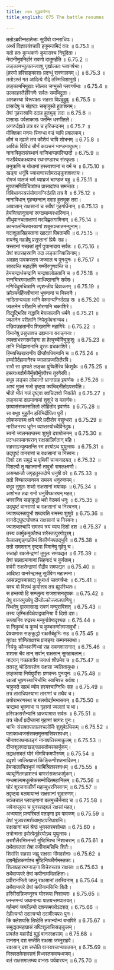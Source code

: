 ```yaml
---
title: ०७५ युद्धवर्णनम्
title_english: 075 The battle resumes

---
```

<div class="audioEmbed"  caption="श्रीराम-हरिसीताराममूर्ति-घनपाठिभ्यां वचनम्" src="https://archive.org/download/Ramayana-recitation-Sriram-harisItArAmamUrti-Ghanapaati-v2/Kanda_6/Kanda_6_YK-075-The_battle_resumes_0.mp3"></div>

ततोऽब्रवीन्महातेजाः सुग्रीवो वानराधिपः।  
अर्थ्यं विज्ञापयंश्चापि हनुमन्तमिदं वचः ॥ 6.75.1 ॥   
यतो हतः कुम्भकर्णः कुमाराश्च निषूदिताः।  
नेदानीमुपनिर्हारं रावणो दातुमर्हति ॥ 6.75.2 ॥   
लङ्कामभ्युत्पतन्त्वाशु गृह्योल्काः प्लवगर्षभाः।  
[हरयो हरिसङ्काशाः प्रदग्धुं रावणालयम्।] ॥ 6.75.3 ॥   
ततोऽस्तं गत आदित्ये रौद्रे तस्मिन्निशामुखे।  
लङ्कामभिमुखाः सोल्का जग्मुस्ते प्लवगर्षभाः ॥ 6.75.4 ॥   
उल्काहस्तैर्हरिगणैः सर्वतः समभिद्रुताः।  
आरक्षस्था विरूपाक्षाः सहसा विप्रदुद्रुवुः ॥ 6.75.5 ॥   
प्रासादेषु च संहृष्टाः ससृजुस्ते हुताशनम्।  
तेषां गृहसस्राणि ददाह हुतभुक् तदा ॥ 6.75.6 ॥   
प्रासादाः पर्वताकाराः पतन्ति धरणीतले।  
अगरुर्दह्यते तत्र वर च हरिचन्दनम् ॥ 6.75.7 ॥   
मौक्तिका मणयः स्निग्धा वज्रं चापि प्रवालकम्।  
क्षौमं च दह्यते तत्र कौशेयं चापि शोभनम् ॥ 6.75.8 ॥   
आविकं विविधं चौर्णं काञ्चनं भाण्डमायुधम्।  
नानाविकृतसंस्थानं वाजिभाण्डपरिच्छदौ ॥ 6.75.9 ॥   
गजग्रैवेयकक्ष्याश्च रथभाण्डाश्च संस्कृताः।  
तनुत्राणि च योधानां हस्त्यश्वानां च वर्म च ॥ 6.75.10 ॥   
खड्गा धनूंषि ज्याबाणास्तोमराङ्कुशशक्तयः।  
रोमजं वालजं चर्म व्याघ्रजं चाण्डजं बहु ॥ 6.75.11 ॥   
मुक्तामणिविचित्रांश्च प्रासादांश्च समन्ततः।  
विविधानस्त्रसंयोगानग्निर्दहति तत्र वै ॥ 6.75.12 ॥   
नानाविधान् गृहच्छन्दान् ददाह हुतभूक् तदा।  
आवासान् राक्षसानां च सर्वेषां गृहगर्धिनाम् ॥ 6.75.13 ॥   
हेमचित्रतनुत्राणां स्रग्दामाम्बरधारिणाम्।  
शीधुपानचलाक्षाणां मदविह्वलगामिनाम् ॥ 6.75.14 ॥   
कान्तालम्बितवस्त्राणां शत्रुसञ्जातमन्युनाम्।  
गदाशूलासिहस्तानां खादतां पिबतामपि ॥ 6.75.15 ॥   
शयनेषु महार्हेषु प्रसुप्तानां प्रियैः सह।  
त्रस्तानां गच्छतां तूर्णं पुत्रानादाय सर्वतः ॥ 6.75.16 ॥   
तेषां शतसहस्राणि तदा लङ्कानिवासिनाम्।  
अदहत् पावकस्तत्र जज्वाल च पुनःपुनः ॥ 6.75.17 ॥   
सारवन्ति महार्हाणि गम्भीरगुणवन्ति च।  
हेमचन्द्रार्धचन्द्राणि चन्द्रशालोन्नतानि च ॥ 6.75.18 ॥   
रत्नचित्रगवाक्षाणि साधिष्ठानानि सर्वशः।  
मणिविद्रुमचित्राणि स्पृशन्तीव दिवाकरम् ॥ 6.75.19 ॥   
क्रौञ्चबर्हिणवीणानां भूषणानां च निस्वनैः।  
नादितान्यचला भानि वेश्मान्यग्निर्ददाह सः ॥ 6.75.20 ॥   
ज्वलनेन परीतानि तोरणानि चकाशिरे।  
विद्युद्भिरिव नद्धानि मेघजालानि धर्मगे ॥ 6.75.21 ॥   
ज्वलनेन परीतानि निपेतुर्भवनान्यथ।  
वज्रिवज्रहतानीव शिखराणि महागिरेः ॥ 6.75.22 ॥   
विमानेषु प्रसुप्ताश्च दह्यमाना वराङ्गनाः।  
त्यक्ताभरणसर्वाङ्गा हा हेत्युच्चैर्विचुक्रुशुः ॥ 6.75.23 ॥   
तानि निर्दह्यमानानि दूरतः प्रचकाशिरे।  
हिमवच्छिखराणीव दीप्तौषधिवनानि च ॥ 6.75.24 ॥   
हर्म्याग्रैर्दह्यमानैश्च ज्वालाप्रज्वलितैरपि।  
रात्रौ सा दृश्यते लङ्का पुष्पितैरिव किंशुकैः ॥ 6.75.25 ॥   
हस्त्यध्यक्षैर्गजैर्मुक्तैर्मुक्तैश्च तुरगैरपि।  
बभूव लङ्का लोकान्ते भ्रान्तग्राह इवार्णवः ॥ 6.75.26 ॥   
अश्वं मुक्तं गजो दृष्ट्वा क्वचिद्भीतोऽपसर्पति।  
भीतो भीतं गजं दृष्ट्वा क्वचिदश्वो निवर्तते ॥ 6.75.27 ॥   
लङ्कायां दह्यमानायां शुशुभे स महार्णवः।  
छायासंसक्तसलिलो लोहितोद इवार्णवः ॥ 6.75.28 ॥   
सा बभूव मुहूर्तेन हरिभिर्दीपिता पुरी।  
लोकस्यास्य क्षये घोरे प्रदीप्तेव वसुन्धरा ॥ 6.75.29 ॥   
नारीजनस्य धूमेन व्याप्तस्योच्चैर्विनेदुषः।  
स्वनो ज्वलनतप्तस्य शुश्रुवे दशयोजनम् ॥ 6.75.30 ॥   
प्रदग्धकायानपरान् राक्षसान्निर्गतान् बहिः।  
सहसाऽभ्युत्पतन्ति स्म हरयोऽथ युयुत्सवः ॥ 6.75.31 ॥   
उद्घुष्टं वानराणां च राक्षसानां च निस्वनः।  
दिशो दश समुद्रं च पृथिवीं चान्वनादयत् ॥ 6.75.32 ॥   
विशल्यौ तु महात्मानौ तावुभौ रामलक्ष्मणौ।  
असम्भ्रान्तौ जगृहतुस्तदोभे धनुषी वरे ॥ 6.75.33 ॥   
ततो विष्फारयानस्य रामस्य धनुरुत्तमम्।  
बभूव तुमुलः शब्दो राक्षसानां भयावहः ॥ 6.75.34 ॥   
अशोभत तदा रामो धनुर्विष्फारयन् महत्।  
भगवानिव सङ्क्रुद्धो भवो वेदमयं धनुः ॥ 6.75.35 ॥   
उद्घुष्टं वानराणां च राक्षसानां च निस्वनम्।  
ज्याशब्दस्तावुभौ शब्दावति रामस्य शुश्रुवे ॥ 6.75.36 ॥   
वानरोद्घुष्टघोषश्च राक्षसानां च निस्वनः।  
ज्याशब्दश्चापि रामस्य त्रयं व्याप दिशो दश ॥ 6.75.37 ॥   
तस्य कार्मुकमुक्तैश्च शरैस्तत्पुरगोपुरम्।  
कैलासशृङ्गप्रतिमं विकीर्णमपतद्भुवि ॥ 6.75.38 ॥   
ततो रामशरान् दृष्ट्वा विमानेषु गृहेषु च।  
सन्नाहो राक्षसेन्द्राणां तुमुलः समपद्यत ॥ 6.75.39 ॥   
तेषां सन्नह्यमानानां सिंहनादं च कुर्वताम्।  
शर्वरी राक्षसेन्द्राणां रौद्रीव समपद्यत ॥ 6.75.40 ॥   
आदिष्टा वानरेन्द्रास्तु सुग्रीवेण महात्मना।  
आसन्नद्वारमासाद्य युध्यध्वं प्लवगर्षभाः ॥ 6.75.41 ॥   
यश्च वो वितथं कुर्यात्तत्र तत्र ह्युपस्थितः।  
स हन्तव्यो हि सम्प्लुत्य राजशासनदूषकः ॥ 6.75.42 ॥   
तेषु वानरमुख्येषु दीप्तोल्कोज्ज्वलपाणिषु।  
स्थितेषु द्वारमासाद्य रावणं मन्युराविशत् ॥ 6.75.43 ॥   
तस्य जृम्भितविक्षेपाद्व्यामिश्रा वै दिशो दश।  
रूपवानिव रुद्रस्य मन्युर्गात्रेष्वदृश्यत ॥ 6.75.44 ॥   
स निकुम्भं च कुम्भं च कुम्भकर्णात्मजावुभौ।  
प्रेषयामास सङ्क्रुद्धो राक्षसैर्बहुभिः सह ॥ 6.75.45 ॥   
यूपाक्षः शोणिताक्षश्च प्रजङ्घः कम्पनस्तथा।  
निर्ययुः कौम्भकर्णिभ्यां सह रावणशासनात् ॥ 6.75.46 ॥   
शशास चैव तान् सर्वान् राक्षसान् सुमहाबलान्।  
नादयन् गच्छतात्रैव जयध्वं शीघ्रमेव च ॥ 6.75.47 ॥   
ततस्तु चोदितास्तेन राक्षसा ज्वलितायुधाः।  
लङ्काया निर्ययुर्वीराः प्रणदन्तः पुनःपुनः ॥ 6.75.48 ॥   
रक्षसां भूषणस्थाभिर्भाभिः स्वाभिश्च सर्वशः।  
चक्रुस्ते सप्रभं व्योम हरयश्चाग्निभिः सह ॥ 6.75.49 ॥   
तत्र ताराधिपस्याभा ताराणां च तथैव च।  
तयोराभरणस्था च बलयोर्द्यामभासयन् ॥ 6.75.50 ॥   
चन्द्राभा भूषणाभा च गृहाणां ज्वलतां च भा।  
हरिराक्षससैन्यानि भ्राजयामास सर्वतः ॥ 6.75.51 ॥   
तत्र चोर्ध्वं प्रदीप्तानां गृहाणां सागरः पुनः।  
भाभिः संसक्तपातालश्चलोर्मिः शुशुबेऽधिकम् ॥ 6.75.52 ॥   
पताकाध्वजसंसक्तमुत्तमासिपरश्वधम्।  
भीमाश्वरथमातङ्गं नानापत्तिसमाकुलम् ॥ 6.75.53 ॥   
दीप्तशूलगदाखड्गप्रासतोमरकार्मुकम्।  
तद्राक्षसबलं घोरं भीमविक्रमपौरुषम् ॥ 6.75.54 ॥   
ददृशो ज्वलितप्रासं किङ्किणीशतनादितम्।  
हेमजालाचितभुजं व्यामिश्रितपरश्वधम् ॥ 6.75.55 ॥   
व्याघूर्णितमहाशस्त्रं बाणसंसक्तकार्मुकम्।  
गन्धमाल्यमधूत्सेकसम्मोदितमहानिलम् ॥ 6.75.56 ॥   
घोरं शूरजनाकीर्णं महाम्बुधरनिस्वनम् ॥ 6.75.57 ॥   
तद्दृष्ट्वा बलमायान्तं राक्षसानां सुदारुणम्।  
सञ्चचाल प्लवङ्गानां बलमुच्चैर्ननाद च ॥ 6.75.58 ॥   
जवेनाप्लुत्य च पुनस्तद्बलं रक्षसां महत्।  
अभ्ययात् प्रत्यरिबलं पतङ्गा इव पावकम् ॥ 6.75.59 ॥   
तेषां भुजपरामर्शव्यामृष्टपरिघाशनि।  
राक्षसानां बलं श्रेष्ठं भूयस्तरमशोभत ॥ 6.75.60 ॥   
तत्रोन्मत्ता इवोत्पेतुर्हरयोऽथ युयुत्सवः।  
तरुशैलैरभिघ्नन्तो मुष्टिभिश्च निशाचरान् ॥ 6.75.61 ॥   
तथैवापततां तेषां कपीनामसिभिः शितैः।  
शिरांसि सहसा जह्नू राक्षसा भीमदर्शनाः ॥ 6.75.62 ॥   
दशनैर्हृतकर्णाश्च मुष्टिनिष्कीर्णमस्तकाः।  
शिलाप्रहारभग्नाङ्गा विचेरुस्तत्र राक्षसाः ॥ 6.75.63 ॥   
तथैवाप्यपरे तेषां कपीनामभिलक्षिताः।  
प्रवीरानभितो जघ्नू राक्षसानां तरस्विनाम् ॥ 6.75.64 ॥   
तथैवाप्यपरे तेषां कपीनामसिभिः शितैः।  
हरिवीरान्निजघ्नुश्च घोररूपा निशाचराः ॥ 6.75.65 ॥   
घ्नन्तमन्यं जघानान्यः पातयन्तमपातयत्।  
गर्हमाणं जगर्हेऽन्यो दशन्तमपरोऽदशत् ॥ 6.75.66 ॥   
देहीत्यन्यो ददात्यन्यो ददामीत्यपरः पुनः।  
किं क्लेशयसि तिष्ठेति तत्रान्योन्यं बभाषिरे ॥ 6.75.67 ॥   
समुद्यतमहाप्रासं यष्टिशूलासिसङ्कुलम्।  
प्रावर्तत महारौद्रं युद्धं वानररक्षसाम् ॥ 6.75.68 ॥   
वानरान् दश सप्तेति राक्षसा जघ्नुराहवे।  
राक्षसान् दश सप्तेति वानराश्चाभ्यपातयन् ॥ 6.75.69 ॥   
विस्रस्तकेशवसनं विध्वस्तकवचध्वजम्।  
बलं राक्षसमालम्ब्य वानराः पर्यवारयन् ॥ 6.75.70 ॥   